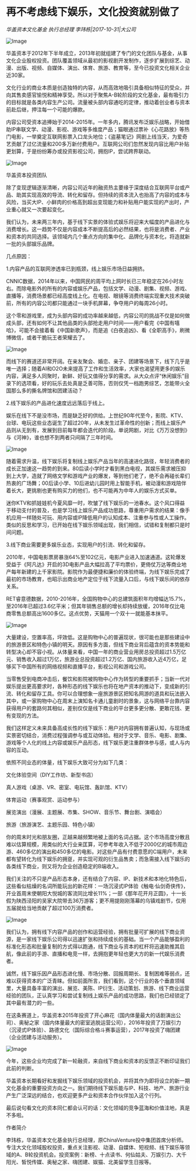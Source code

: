 # 再不考虑线下娱乐，文化投资就别做了

*华盖资本文化基金 执行总经理 李玮栋|2017-10-31|大公司*

![Image](http://static.ylzbl.com/uploads/ueditor/php/upload/image/20171103/1509720766517966.jpeg)

华盖资本于2012年下半年成立，2013年初就组建了专门的文化团队与基金，从事文化企业股权投资。团队覆盖领域从最初的影视剧开发制作，逐步扩展到综艺、动漫、出版、视频、自媒体、演出、体育、旅游、教育等，至今已投资文化相关企业近30家。

文化行业的商业本质是创造独特的内容，从而高效地吸引具备相似特征的受众，并向其售卖感官愉悦和精神享受。所以对于聚焦A-B轮阶段的文化基金，最有吸引力的目标就是各类内容生产公司。流量被头部内容通吃的定律，推动着创业者与资本前赴后继，押注每一个可能的爆款。

内容公司受资本追捧始于2014-2015年。一年多内，腾讯发布泛娱乐战略，开始借助IP串联文学、动漫、影视、游戏等多维度产品；猫眼通过票补《心花路放》等热门电影，一举奠定互联网影票入口龙头地位；《盗墓笔记》网剧上线当天，为爱奇艺贡献了过亿流量和200多万新付费用户。互联网公司们忽然发现内容比用户补贴更划算，于是纷纷筹办或投资影视公司，拥抱IP，尝试跨界联动。

![Image](http://si1.go2yd.com/get-image/0HzP3G3bn3w)

华盖资本投资团队

除了变现逻辑逐渐清晰，内容公司近年的融资热主要缘于深度结合互联网平台或产品、助其实现高效的导流、转化和留存。但持续的资本流入也抬高了内容的成本与风险，当买大IP、小鲜肉的价格高到超出变现能力和补贴用户能实现的产出时，产业重心就又一次要起变化。

我们认为，未来两三年内，基于线下实景的体验式娱乐将迎来大幅度的产品进化与消费增长。这一趋势不仅是内容成本不断提高后的必然结果，也将是消费者、产业和资本的共同选择。该领域内几个重点方向的集中化、品牌化与资本化，将造就新一批的头部娱乐品牌。

几点原因：

1.内容产品的互联网渗透率已到瓶颈，线上娱乐市场日益拥挤。

CNNIC数据，2014年以来，中国网民的周平均上网时长已三年稳定在26小时左右。而除电影外的所有的内容或娱乐产品，包括文学、动漫、剧集、视频、游戏、直播等，消费场景都已经高度线上化。在电视、眼镜等消费终端实现重大技术突破前，所有的内容公司都只能通过一块手机屏幕，争夺用户的每周26小时。

这个零和游戏里，成为头部内容的成功率越来越低，内容公司的挑战不仅是如何做成头部，还有如何不让其他品类的头部抢走用户时间——用户看完《中国有嘻哈》，可能不会接着看《中国新歌声》，而是追《白夜追凶》、看《全职高手》，刷微博微信，或者干脆玩王者荣耀去了。

![Image](http://si1.go2yd.com/get-image/0HzP3HjunU8)

而线下的赛道还非常开阔。在亲友聚会、婚恋、亲子、团建等场景下，线下几乎是唯一选择；随着AI和O2O未来提高了工作和生活效率，大家也渴望用更多的娱乐内容，满足多人同聚时，新鲜、好玩又值得分享的需求。从大众点评“休闲娱乐”目录下的选项看，好的玩乐去处真是乏善可陈，否则仅凭一档跑男综艺，怎能带火全国那么多的撕名牌馆和团建活动？

2.线下娱乐的产品进化速度远远落后于线上。

娱乐在线下不是没市场，而是缺乏好的供给。上世纪90年代至今，影院、KTV、台球、电玩这些业态诞生了超过20年，从未发生过革命性的创新；而线上娱乐产品则从无到有，发展到目前每年都会迭代的阶段。单说网剧，对比《万万没想到》与《河神》，谁也想不到两者只间隔了三年时间。

![Image](http://si1.go2yd.com/get-image/0HzP3NJh8E4)

随着需求升温，线下娱乐将复制线上娱乐产品当年的高速进化路径，年轻消费者的成长正加速这一趋势的到来。80后读小学时才看到黑白电视，其娱乐需求被压抑到上大学，造就了网络文学和游戏产业的爆发，等到他们老了，绝不会再碰长辈们热衷的广场舞；00后读小学、10后进幼儿园时用上智能手机，被动漫和游戏陪伴着长大，更挑剔也更有购买力的他们，也不可能再为中年人的娱乐方式买单。

迷你KTV和抓娃娃机今夏风靡一时，吹皱了线下娱乐的一池春水。这个风口得益于移动支付的普及，也是学习线上娱乐产品成功思路，尊重用户需求的结果：像手机应用一样随处可玩、用内容或IP降低用户的认知成本、注重参与性或人工操作。类似的反思和学习，已开始在线下娱乐领域出现，我们相信，试错和复制都只是时间问题。

3.线下商业需要更多娱乐业态，实现用户的引流、转化和留存。

2010年，中国电影票房暴涨64%至102亿元，电影产业进入加速通道。这轮爆发受益于《阿凡达》开启的3D电影产品大幅拉高了平均票价，更倚仗万达等商业地产每年新建的上千家影院。影院作为最便捷和廉价的体验终端，为线下娱乐完成了最初的市场教育，也昭示出商业地产定位于线下流量入口后，与线下娱乐间的依存关系。

RET睿意德数据，2010-2016年，全国购物中心的总建筑面积年均增幅达15.7%，至2016年已超过3.6亿平米；但其年销售总额的增长却持续放缓，2016年仅比电商零售总额高出1600多亿。这点优势，天猫用一个双十一就能基本抹平。

![Image](http://si1.go2yd.com/get-image/0HzP5g5qyI4)

大量建设，空置率高，坪效低。这是购物中心的普遍现状，很可能也是那些建设中的旅游景区和特色小镇的明天。原因有多方面，但线下商业背后蕴含的资本势能和转型决心却不容小视。从体量来看，中国一年的商业营业用房总投资超过1.5万亿元、销售收入超过1万亿，旅游业总投资超过1.2万亿、国内旅游收入近4万亿，足够买下中国所有的网络视频和直播平台，影视公司和游戏公司。

当零售受到电商冲击后，餐饮和影院被购物中心作为转型的重要抓手；当新一代对娱乐提出更高要求时，各种形态的线下娱乐也将在地产资本的推动下，变成新的引流、转化和留存工具。你可以合理想象一座旅游景区把知名网游的道具和玩法嵌入其中，或一家购物中心在周末上演知名卡通儿童剧时的景象，这与网络平台靠内容获得用户的套路何其相似，差别仅仅是线下商业的平台更多更分散、更敢花钱、更有变现的方法。

我们这样定义未来具备高成长性的线下娱乐：用户对内容拥有普遍认知，与现场或实景密切结合，消费过程强调参与或互动体验。相对于文学、音乐、电影、剧集、游戏等个人化的线上内容或娱乐产品形态，线下娱乐更注重群体参与感，或人与内容的互动。

依照不同业态的体量，线下娱乐大致可分为如下几类：

文化体验空间（DIY工作坊、新型书店）

真人游戏（桌游、VR、密室、电玩馆、轰趴馆、KTV）

体育运动（赛事观赏、运动参与）

展览演出（漫展、主题展、市集、SHOW、音乐节、舞台剧、演唱会）

旅游（旅游演艺、主题乐园、特色小镇）

你的周末时光和朋友圈，正越来越频繁地被上面的名词占据。这个市场高度分散且难以估算规模，用类似的大行业来匡算，可参考年收入不低于2000亿的城市周边游、460多亿的演出和450多亿的电影。对这些产品有付费意愿的C端用户，未来都有望转化为线下娱乐的拥趸，并实现可观的衍生品售卖；而急需接入线下娱乐的各类线下商业，则又将为企业创造稳定的B端收入。

我们关注的不只是产品形态本身，还有结合了内容、IP、新技术和本地化特色后，这些看似枯燥的名词所能玩出的新花样：一场沉浸式IP体验《触电·仙剑奇侠传》，开业首周末使朝阳大悦城的客流同比增长11%；一部《那年花开月正圆》，十一长假为陕西泾阳的吴家大院带去36万游客；更不用提刚刚落幕的乌镇戏剧节，仅用五届就给当地贡献了超过100万消费者。

![Image](http://si1.go2yd.com/get-image/0HzP3LyIrI0)

我们认为，拥有线下内容产品的创作和运营经验，拥有批量可扩展的线下商业资源，是一家线下娱乐公司得以迅速扩张和持续成长的基础。当一个产品能够盈利的标准化形态和批量复制的方式得以跑通，线下商业与资本的杠杆将迅速助推其启航，像此前的手游、直播和电竞一样，去拥抱更年轻也更大方的新一代娱乐消费者。

诚然，线下娱乐因产品形态进化慢、市场分散、回报周期长、复制困难等弱点，还难以获得资本的广泛青睐。但如前面所言，我们看到，这个行业的各个垂直领域里，大量具备丰富的演出、展览、美陈、IP衍生、活动策划、旅游、线下商业运营经验的团队，正认真学习和尝试复制线上娱乐产品的成功思路，我们也已经锁定了其中最有潜力的一些。

在这条赛道上，华盖资本2015年投资了开心麻花（国内体量最大的话剧演出公司）、奥秘之家（国内体量最大的密室逃脱运营公司），2016年投资了万娱引力（沉浸式IP体验）、路德文化（国际综合格斗赛事运营），2017年投资了嗨团建（企业团建与活动服务）。

![Image](http://si1.go2yd.com/get-image/0HzP3JwwuNU)

今年，这些企业均完成了新一轮融资，来自线下商业和资本的反馈正不断印证我们此前的判断。

华盖资本长期看好和发掘线下娱乐领域的投资机会，并将其作为即将设立的新一期文化基金的重要投资方向之一。我们期待线下娱乐能与IP、科技、地产、旅游行业产生广泛深远的结合，也欢迎更多产业和资本合作伙伴加入这个行列。

最后说句看文化的资本同仁都会认可的话：文化领域的竞争蓝海和价值洼地，真是不多啦。

作者简介

李玮栋，华盖资本文化基金执行总经理，原ChinaVenture投中集团首席分析师。专注大文化领域股权投资，重点关注影视、动漫、自媒体、短视频、线下娱乐等领域的A、B轮投资机会。投资案例：新榜、十点读书、何仙姑夫、万娱引力、大千阳光、皙悦传媒、奥秘之家、嗨团建、娱猫、北美留学生日报等。

